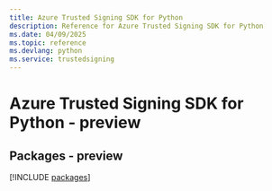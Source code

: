 ```yaml
---
title: Azure Trusted Signing SDK for Python
description: Reference for Azure Trusted Signing SDK for Python
ms.date: 04/09/2025
ms.topic: reference
ms.devlang: python
ms.service: trustedsigning
---
```

# Azure Trusted Signing SDK for Python - preview
## Packages - preview
[!INCLUDE [packages](trusted-signing-index.md)]